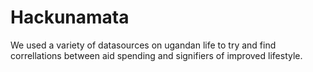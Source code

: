 Hackunamata
===========

We used a variety of datasources on ugandan life to try and find correllations between aid spending and signifiers of improved lifestyle.